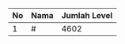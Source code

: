 | No | Nama            | Jumlah Level |
|----|-----------------|--------------|
| 1  | #    |    4602        |
